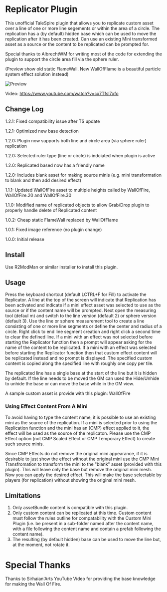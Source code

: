 # Replicator Plugin

This unofficial TaleSpire plugin that allows you to replicate custom asset over a line of one or more line segements
or within the area of a circle. The replication has a (by default) hidden base which can be used to move the replication
after it has been created. Can use an existing Mini transformed asset as a source or the content to be replicated can be
prompted for.

Special thanks to AlbrechtWM for writing most of the code for extending the plugin to support the circle area fill via
the sphere ruler.

(Preview show old static FlameWall. New WallOfFlame is a beautiful particle system effect solution instead)

![Preview](https://i.imgur.com/xdIcEki.png)

Video: https://www.youtube.com/watch?v=cx7Tfsl7xfo

## Change Log

1.2.1: Fixed compatibility issue after TS update

1.2.1: Optimized new base detection

1.2.0: Plugin now supports both line and circle area (via sphere ruler) replication

1.2.0: Selected ruler type (line or circle) is indciated when plugin is active

1.2.0: Replicated based now has a friendly name

1.2.0: Includes blank asset for making source minis (e.g. mini transformation to blank and then add desired effect)

1.1.1: Updated WallOfFire asset to multiple heights called by WallOfFire, WallOfFire.20 and WallOfFire.30

1.1.0: Modified name of replicated objects to allow Grab/Drop plugin to properly handle delete of Replicated content

1.0.2: Cheap static FlameWall replaced by WallOfFlame

1.0.1: Fixed image reference (no plugin change)

1.0.0: Initial release

## Install

Use R2ModMan or similar installer to install this plugin.

## Usage

Press the keyboard shortcut (default LCTRL+F for Fill) to activate the Replicator. A line at the top of the screen
will indicate that Replication has been activated and indicate if a mini effect asset was selected to use as the source
or if the content name will be prompted. Next open the measuring tool (defaul m) and switch to the line version (default 2)
or sphere version (default 3). Use the line or sphere measurement tool to create a line consisting of one or more line
segments or define the center and radius of a circle. Right click to end line segment creation and right click a second time
to clear the defined line. If a mini with an effect was not selected before starting the Replicator function then a prompt will
appear asking for the name of the content to be replicated. If a mini with an effect was selected before starting the Replicator
function then that custom effect content will be replicated instead and no prompt is displayed. The specified custom content is
copied along the specified line with roughly one copy per tile.

The replicated line has a single base at the start of the line but it is hidden by default. If the line needs to be moved
the GM can used the Hide/Unhide to unhide the base or can move the base while in the GM view.

A sample custom asset is provide with this plugin: WallOfFire

### Using Effect Content From A Mini

To avoid having to type the content name, it is possible to use an existing mini as the source of the replication. If a mini
is selected prior to using the Replication function and the mini has an (CMP) effect applied to it, the effect will be used
as the source of the replicaton. Please use the CMP Effect option (not CMP Scaled Effect or CMP Temporary Effect) to create
such source minis.

Since CMP Effects do not remove the original mini appearance, if it is desirable to just show the effect without the original
mini use the CMP Mini Transfromation to transform the mini to the "blank" asset (provided with this plugin). This will leave
only the base but remove the original mini mesh. Now you can apply the desired effect. This will make the base selectable by
players (for replication) without showing the original mini mesh.

## Limitations

1. Only assetBundle content is compatible with this plugin.
2. Only custom content can be replicated at this time. Custom content must follow the rules outline for compatability with
   the Custom Mini Plugin (i.e. be present in a sub-folder named after the content name, with a file following the content
   name and contain a prefab following the content name).
3. The resulting (by default hidden) base can be used to move the line but, at the moment, not rotate it.

# Special Thanks

Thanks to Sirhaian'Arts YouTube Video for providing the base knowledge for making the Wall Of Fire.
